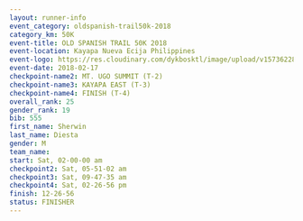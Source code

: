 ```yaml
---
layout: runner-info 
event_category: oldspanish-trail50k-2018 
category_km: 50K 
event-title: OLD SPANISH TRAIL 50K 2018 
event-location: Kayapa Nueva Ecija Philippines 
event-logo: https://res.cloudinary.com/dykbosktl/image/upload/v1573622881/Logo/logo_cnhpnx.jpg 
event-date: 2018-02-17 
checkpoint-name2: MT. UGO SUMMIT (T-2) 
checkpoint-name3: KAYAPA EAST (T-3) 
checkpoint-name4: FINISH (T-4) 
overall_rank: 25
gender_rank: 19
bib: 555
first_name: Sherwin
last_name: Diesta
gender: M
team_name: 
start: Sat, 02-00-00 am
checkpoint2: Sat, 05-51-02 am
checkpoint3: Sat, 09-47-35 am
checkpoint4: Sat, 02-26-56 pm
finish: 12-26-56
status: FINISHER
---
```

